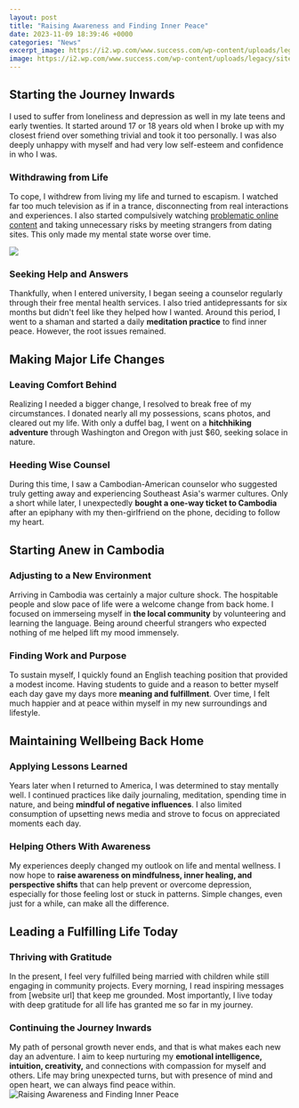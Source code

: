 ```yaml
---
layout: post
title: "Raising Awareness and Finding Inner Peace"
date: 2023-11-09 18:39:46 +0000
categories: "News"
excerpt_image: https://i2.wp.com/www.success.com/wp-content/uploads/legacy/sites/default/files/5_22.jpg
image: https://i2.wp.com/www.success.com/wp-content/uploads/legacy/sites/default/files/5_22.jpg
---
```


## Starting the Journey Inwards
I used to suffer from loneliness and depression as well in my late teens and early twenties. It started around 17 or 18 years old when I broke up with my closest friend over something trivial and took it too personally. I was also deeply unhappy with myself and had very low self-esteem and confidence in who I was. 
### Withdrawing from Life 
To cope, I withdrew from living my life and turned to escapism. I watched far too much television as if in a trance, disconnecting from real interactions and experiences. I also started compulsively watching [problematic online content](https://store.fi.io.vn/womens-cute-boston-terrier-american-flag-usa-patriotic-dog-lover-v-neck-t-shirt/women&) and taking unnecessary risks by meeting strangers from dating sites. This only made my mental state worse over time.

![](https://i1.wp.com/www.success.com/wp-content/uploads/legacy/sites/default/files/4_19.jpg)
### Seeking Help and Answers
Thankfully, when I entered university, I began seeing a counselor regularly through their free mental health services. I also tried antidepressants for six months but didn't feel like they helped how I wanted. Around this period, I went to a shaman and started a daily **meditation practice** to find inner peace. However, the root issues remained.
## Making Major Life Changes
### Leaving Comfort Behind 
Realizing I needed a bigger change, I resolved to break free of my circumstances. I donated nearly all my possessions, scans photos, and cleared out my life. With only a duffel bag, I went on a **hitchhiking adventure** through Washington and Oregon with just $60, seeking solace in nature.
### Heeding Wise Counsel 
During this time, I saw a Cambodian-American counselor who suggested truly getting away and experiencing Southeast Asia's warmer cultures. Only a short while later, I unexpectedly **bought a one-way ticket to Cambodia** after an epiphany with my then-girlfriend on the phone, deciding to follow my heart.
## Starting Anew in Cambodia 
### Adjusting to a New Environment
Arriving in Cambodia was certainly a major culture shock. The hospitable people and slow pace of life were a welcome change from back home. I focused on immerseing myself in **the local community** by volunteering and learning the language. Being around cheerful strangers who expected nothing of me helped lift my mood immensely. 
### Finding Work and Purpose 
To sustain myself, I quickly found an English teaching position that provided a modest income. Having students to guide and a reason to better myself each day gave my days more **meaning and fulfillment**. Over time, I felt much happier and at peace within myself in my new surroundings and lifestyle.
## Maintaining Wellbeing Back Home
### Applying Lessons Learned
Years later when I returned to America, I was determined to stay mentally well. I continued practices like daily journaling, meditation, spending time in nature, and being **mindful of negative influences**. I also limited consumption of upsetting news media and strove to focus on appreciated moments each day.
### Helping Others With Awareness
My experiences deeply changed my outlook on life and mental wellness. I now hope to **raise awareness on mindfulness, inner healing, and perspective shifts** that can help prevent or overcome depression, especially for those feeling lost or stuck in patterns. Simple changes, even just for a while, can make all the difference.
## Leading a Fulfilling Life Today  
### Thriving with Gratitude
In the present, I feel very fulfilled being married with children while still engaging in community projects. Every morning, I read inspiring messages from [website url] that keep me grounded. Most importantly, I live today with deep gratitude for all life has granted me so far in my journey.
### Continuing the Journey Inwards
My path of personal growth never ends, and that is what makes each new day an adventure. I aim to keep nurturing my **emotional intelligence, intuition, creativity,** and connections with compassion for myself and others. Life may bring unexpected turns, but with presence of mind and open heart, we can always find peace within.
![Raising Awareness and Finding Inner Peace](https://i2.wp.com/www.success.com/wp-content/uploads/legacy/sites/default/files/5_22.jpg)